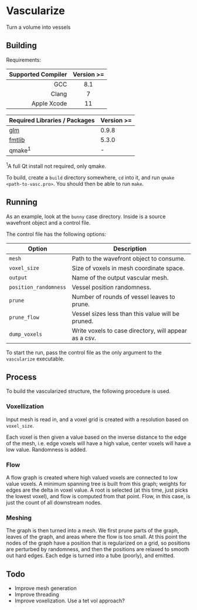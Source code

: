 # Vascularize
Turn a volume into vessels

## Building

Requirements:

| Supported Compiler | Version >= |
| --------:| :---:| 
| GCC | 8.1 |
| Clang | 7 |
| Apple Xcode | 11 |

| Required Libraries / Packages  | Version >= |
| -------- | ---- |
| [glm](https://glm.g-truc.net/)      | 0.9.8 |
| [fmtlib](https://fmt.dev/latest/index.html)   | 5.3.0 |
| qmake<sup>1</sup> | - |

<sup>1</sup>A full Qt install not required, only qmake.

To build, create a `build` directory somewhere, `cd` into it, and run `qmake <path-to-vasc.pro>`. You should then be able to run `make`.

## Running

As an example, look at the `bunny` case directory. Inside is a source wavefront object and a control file. 

The control file has the following options:

| Option | Description |
| --- | --- | 
| `mesh` | Path to the wavefront object to consume. |
| `voxel_size` |  Size of voxels in mesh coordinate space. |
| `output` | Name of the output vascular mesh. |
| `position_randomness` | Vessel position randomness. |
| `prune` | Number of rounds of vessel leaves to prune. |
| `prune_flow` | Vessel sizes less than this value will be pruned. |
| `dump_voxels` | Write voxels to case directory, will appear as a csv. |

To start the run, pass the control file as the only argument to the `vascularize` executable.

## Process

To build the vascularized structure, the following procedure is used.

### Voxellization
Input mesh is read in, and a voxel grid is created with a resolution based on `voxel_size`. 

Each voxel is then given a value based on the inverse distance to the edge of the mesh, i.e. edge voxels will have a high value, center voxels will have a low value. Randomness is added.

### Flow

A flow graph is created where high valued voxels are connected to low value voxels. A minimum spanning tree is built from this graph; weights for edges are the delta in voxel value. A root is selected (at this time, just picks the lowest voxel), and flow is computed from that point. Flow, in this case, is just the count of all downstream nodes.

### Meshing

The graph is then turned into a mesh. We first prune parts of the graph, leaves of the graph, and areas where the flow is too small. At this point the nodes of the graph have a position that is regularized on a grid, so positions are perturbed by randomness, and then the positions are relaxed to smooth out hard edges. Each edge is turned into a tube (poorly), and emitted.


## Todo

* Improve mesh generation
* Improve threading
* Improve voxelization. Use a tet vol approach?
